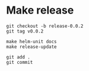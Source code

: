 # Make release

```shell
git checkout -b release-0.0.2
git tag v0.0.2

make helm-unit docs
make release-update

git add .
git commit
```

